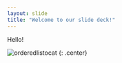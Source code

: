 ```yaml
---
layout: slide
title: "Welcome to our slide deck!"
---
```


Hello!

![orderedlistocat](https://octodex.github.com/images/orderedlistocat.png)
{: .center}
